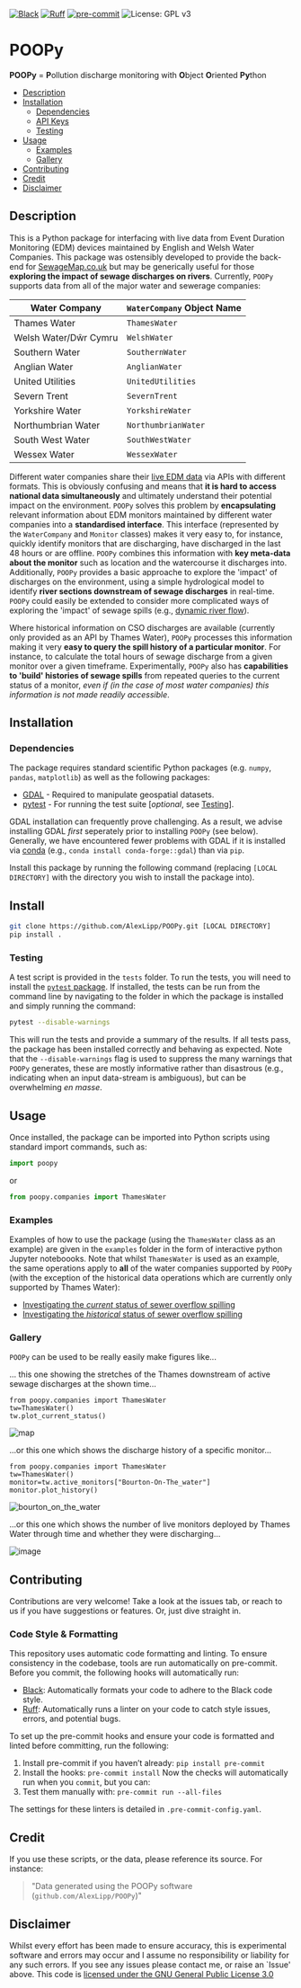 [![Black](https://img.shields.io/badge/code%20style-black-000000?logo=python&logoColor=white)](https://github.com/psf/black)
[![Ruff](https://img.shields.io/badge/lint-Ruff%20(E%2C%20F%2C%20I%2C%20D%2C%20N%2C%20UP)-blueviolet?logo=python&logoColor=white)](https://github.com/astral-sh/ruff)
[![pre-commit](https://img.shields.io/badge/pre--commit-enabled-brightgreen?logo=pre-commit&logoColor=white)](https://pre-commit.com/)
![License: GPL v3](https://img.shields.io/badge/License-GPLv3-blue.svg)

# POOPy

**POOPy** = **P**ollution discharge monitoring with **O**bject **O**riented **Py**thon

- [Description](#description)
- [Installation](#installation)
  - [Dependencies](#dependencies)
  - [API Keys](#api-keys)
  - [Testing](#testing)
- [Usage](#usage)
    - [Examples](#examples)
    - [Gallery](#gallery)
- [Contributing](#contributing)
- [Credit](#credit)
- [Disclaimer](#disclaimer)


## Description

This is a Python package for interfacing with live data from Event Duration Monitoring (EDM) devices maintained by English and Welsh Water Companies. This package was ostensibly developed to provide the back-end for [SewageMap.co.uk](https://github.com/AlexLipp/thames-sewage) but may be generically useful for those **exploring the impact of sewage discharges on rivers**. Currently, `POOPy` supports data from all of the major water and sewerage companies: 

| Water Company                        | `WaterCompany` Object Name  |
|------------------------------------|-----------------------|
| Thames Water  | `ThamesWater`        |
| Welsh Water/Dŵr Cymru   | `WelshWater`    |
| Southern Water | `SouthernWater` | 
| Anglian Water | `AnglianWater` |
| United Utilities | `UnitedUtilities` |
| Severn Trent | `SevernTrent` |
| Yorkshire Water | `YorkshireWater` |
| Northumbrian Water | `NorthumbrianWater` |
| South West Water | `SouthWestWater` |
| Wessex Water | `WessexWater` |


Different water companies share their [live EDM data](https://www.streamwaterdata.co.uk/pages/storm-overflows-data) via APIs with different formats. This is obviously confusing and means that **it is hard to access national data simultaneously** and ultimately understand their potential impact on the environment. `POOPy` solves this problem by **encapsulating** relevant information about EDM monitors maintained by different water companies into a **standardised interface**. This interface (represented by the `WaterCompany` and `Monitor` classes) makes it very easy to, for instance, quickly identify monitors that are discharging, have discharged in the last 48 hours or are offline. `POOPy` combines this information with **key meta-data about the monitor** such as location and the watercourse it discharges into. Additionally, `POOPy` provides a basic approache to explore the 'impact' of discharges on the environment, using a simple hydrological model to identify **river sections downstream of sewage discharges** in real-time. `POOPy` could easily be extended to consider more complicated ways of exploring the 'impact' of sewage spills (e.g., [dynamic river flow](https://github.com/AlexLipp/thames-sewage/issues/31)).

Where historical information on CSO discharges are available (currently only provided as an API by Thames Water), `POOPy` processes this information making it very **easy to query the spill history of a particular monitor**. For instance, to calculate the total hours of sewage discharge from a given monitor over a given timeframe. Experimentally, `POOPy` also has **capabilities to 'build' histories of sewage spills** from repeated queries to the current status of a monitor, _even if (in the case of most water companies) this information is not made readily accessible_.   

## Installation

### Dependencies

The package requires standard scientific Python packages (e.g. `numpy`, `pandas`, `matplotlib`) as well as the following packages:

- [GDAL](https://gdal.org/download.html) - Required to manipulate geospatial datasets.
- [pytest](https://docs.pytest.org/en/stable/) - For running the test suite [_optional_, see [Testing](#testing)].

GDAL installation can frequently prove challenging. As a result, we advise installing GDAL _first_ seperately prior to installing `POOPy` (see below). Generally, we have encountered fewer problems with GDAL if it is installed via [conda](https://anaconda.org/conda-forge/gdal) (e.g., `conda install conda-forge::gdal`) than via `pip`.  

Install this package by running the following command (replacing `[LOCAL DIRECTORY]` with the directory you wish to install the package into).

## Install

```bash
git clone https://github.com/AlexLipp/POOPy.git [LOCAL DIRECTORY]
pip install .
```

### Testing 

A test script is provided in the `tests` folder. To run the tests, you will need to install the [`pytest` package](https://docs.pytest.org/en/stable/). If installed, the tests can be run from the command line by navigating to the folder in which the package is installed and simply running the command: 

```bash
pytest --disable-warnings
```
This will run the tests and provide a summary of the results. If all tests pass, the package has been installed correctly and behaving as expected. Note that the `--disable-warnings` flag is used to suppress the many warnings that `POOPy` generates, these are mostly informative rather than disastrous (e.g., indicating when an input data-stream is ambiguous), but can be overwhelming _en masse_. 


## Usage

Once installed, the package can be imported into Python scripts using standard import commands, such as:
```python
import poopy
```
or 
```python
from poopy.companies import ThamesWater
```

### Examples

Examples of how to use the package (using the `ThamesWater` class as an example) are given in the `examples` folder in the form of interactive python Jupyter noteboooks. Note that whilst `ThamesWater` is used as an example, the same operations apply to **all** of the water companies supported by `POOPy` (with the exception of the historical data operations which are currently only supported by Thames Water):
- [Investigating the *current* status of sewer overflow spilling](https://github.com/AlexLipp/POOPy/blob/main/examples/current_status.ipynb)
- [Investigating the *historical* status of sewer overflow spilling](https://github.com/AlexLipp/POOPy/blob/main/examples/historical_status.ipynb)

### Gallery

`POOPy` can be used to be really easily make figures like...

... this one showing the stretches of the Thames downstream of active sewage discharges at the shown time...

```
from poopy.companies import ThamesWater
tw=ThamesWater()
tw.plot_current_status()
```
![map](https://github.com/AlexLipp/POOPy/assets/10188895/395732dc-54c1-403e-b681-be3bece7f7e7)

...or this one which shows the discharge history of a specific monitor...
```
from poopy.companies import ThamesWater
tw=ThamesWater()
monitor=tw.active_monitors["Bourton-On-The_water"]
monitor.plot_history()
```
![bourton_on_the_water](https://github.com/AlexLipp/POOPy/assets/10188895/feeb6035-78f0-4c48-b3f2-bd1d18f2ce96)

...or this one which shows the number of live monitors deployed by Thames Water through time and whether they were discharging...

![image](https://github.com/AlexLipp/POOPy/assets/10188895/8c631231-bf9c-406e-a393-4d1a72d355b3)

## Contributing 

Contributions are very welcome! Take a look at the issues tab, or reach to us if you have suggestions or features. Or, just dive straight in.

### Code Style & Formatting
This repository uses automatic code formatting and linting. To ensure consistency in the codebase, tools are run automatically on pre-commit. Before you commit, the following hooks will automatically run:

- [Black](https://github.com/psf/black): Automatically formats your code to adhere to the Black code style.
- [Ruff](https://github.com/astral-sh/ruff): Automatically runs a linter on your code to catch style issues, errors, and potential bugs.

To set up the pre-commit hooks and ensure your code is formatted and linted before committing, run the following:
1. Install pre-commit if you haven’t already: `pip install pre-commit`
2. Install the hooks: `pre-commit install`
Now the checks will automatically run when you `commit`, but you can: 
3. Test them manually with:  `pre-commit run --all-files`

The settings for these linters is detailed in `.pre-commit-config.yaml`.


## Credit

If you use these scripts, or the data, please reference its source. For instance: 

> "Data generated using the POOPy software (`github.com/AlexLipp/POOPy`)"

## Disclaimer
Whilst every effort has been made to ensure accuracy, this is experimental software and errors may occur and I assume no responsibility or liability for any such errors. If you see any issues please contact me, or raise an `Issue' above. This code is [licensed under the GNU General Public License 3.0](https://github.com/AlexLipp/poopy?tab=GPL-3.0-1-ov-file#readme)
